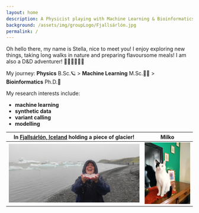 ```yaml
---
layout: home
description: A Physicist playing with Machine Learning & Bioinformatics
background: /assets/img/groupLogo/Fjallsárlón.jpg
permalink: /
---
```


Oh hello there, my name is Stella, nice to meet you! I enjoy exploring new things, taking long walks in nature and preparing flavoursome meals! I am also a D&D adventurer! 🎲🐉🏰🧙🏻‍♂️


My journey: **Physics** B.Sc.🪐 > **Machine Learning** M.Sc.👩‍💻 > **Bioinformatics** Ph.D.🧬

My research interests include:

- **machine learning**
- **synthetic data**
- **variant calling**
- **modelling**




In  [Fjallsárlón, Iceland](https://en.wikipedia.org/wiki/Fjalls%C3%A1rl%C3%B3n) holding a piece of glacier!      |  Milko
:-------------------------:|:-------------------------:
<img src="/assets/img/team/Glacier.jpg" alt="Photo taken in Fjallsárlón Glacier Lagoon, Iceland" width="470"/>  |   <img src="/assets/img/team/Milko.JPEG" alt="This is a photo of my cat" width="160"/>
